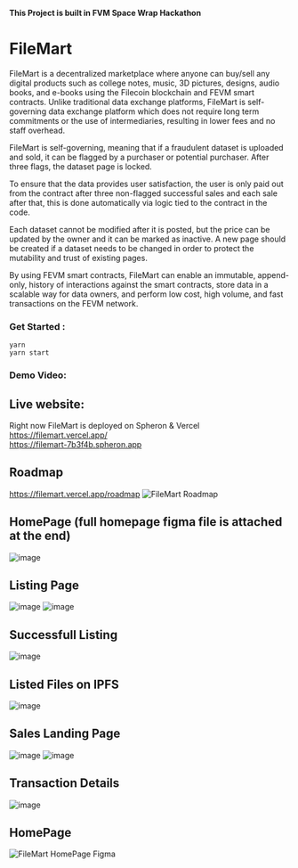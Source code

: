 **This Project is built in FVM Space Wrap Hackathon**

# FileMart
FileMart is a decentralized marketplace where anyone can buy/sell any digital products such as college notes, music, 3D pictures, designs, audio books, and e-books using the Filecoin blockchain and FEVM smart contracts. Unlike traditional data exchange platforms, FileMart is self-governing data exchange platform which does not require long term commitments or the use of intermediaries, resulting in lower fees and no staff overhead.

FileMart is self-governing, meaning that if a fraudulent dataset is uploaded and sold, it can be flagged by a purchaser or potential purchaser. After three flags, the dataset page is locked.

To ensure that the data provides user satisfaction, the user is only paid out from the contract after three non-flagged successful sales and each sale after that, this is done automatically via logic tied to the contract in the code.

Each dataset cannot be modified after it is posted, but the price can be updated by the owner and it can be marked as inactive. A new page should be created if a dataset needs to be changed in order to protect the mutability and trust of existing pages.

By using FEVM smart contracts, FileMart can enable an immutable, append-only, history of interactions against the smart contracts, store data in a scalable way for data owners, and perform low cost, high volume, and fast transactions on the FEVM network.


### Get Started :
```
yarn
yarn start
```
### Demo Video:

## Live website:
Right now FileMart is deployed on Spheron & Vercel  <br />
https://filemart.vercel.app/ <br />
https://filemart-7b3f4b.spheron.app <br />

## Roadmap
https://filemart.vercel.app/roadmap
![FileMart Roadmap](https://user-images.githubusercontent.com/61940373/216787054-a75de0c6-1d1c-4d7e-90a4-d95097e47823.png)

## HomePage (full homepage figma file is attached at the end)
![image](https://user-images.githubusercontent.com/61940373/216787362-6da63859-22b1-49e1-8e8b-c7e3b0795c76.png)

## Listing Page
![image](https://user-images.githubusercontent.com/61940373/216787285-2b005feb-f0ec-4d3b-a58a-19e3d96b6573.png)
![image](https://user-images.githubusercontent.com/61940373/216787338-bf35ecca-9282-41b9-871b-9044cedbc70f.png)

## Successfull Listing
![image](https://user-images.githubusercontent.com/61940373/216787417-79adedd3-a365-4977-b4c8-0fc80403166a.png)

## Listed Files on IPFS
![image](https://user-images.githubusercontent.com/61940373/216787442-462aac2b-b6c5-41ae-bf3e-193982160fb8.png)

## Sales Landing Page
![image](https://user-images.githubusercontent.com/61940373/216787459-da0fc4d1-f0c5-46ee-8d28-1674ecbf21d5.png)
![image](https://user-images.githubusercontent.com/61940373/216787556-1d87da8c-cbf4-4799-a81b-356637e5abd8.png)

## Transaction Details
![image](https://user-images.githubusercontent.com/61940373/216787480-e715bef7-c406-4dda-99b6-c6237baaeb8c.png)

## HomePage
![FileMart HomePage Figma](https://user-images.githubusercontent.com/61940373/216787211-9c00b540-fe58-48e0-be53-a922d194afdc.png)





